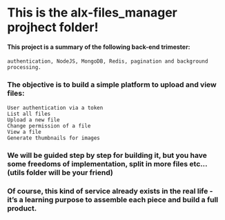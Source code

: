 # This is the alx-files_manager projhect folder!

#### This project is a summary of the following back-end trimester:
	authentication, NodeJS, MongoDB, Redis, pagination and background processing.

### The objective is to build a simple platform to upload and view files:
	User authentication via a token
	List all files
	Upload a new file
	Change permission of a file
	View a file
	Generate thumbnails for images

### We will be guided step by step for building it, but you have some freedoms of implementation, split in more files etc… (utils folder will be your friend)

### Of course, this kind of service already exists in the real life - it’s a learning purpose to assemble each piece and build a full product.
